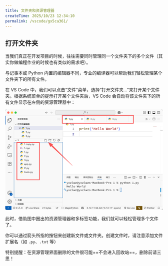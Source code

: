 ```yaml
---
title: 文件夹和资源管理器
createTime: 2025/10/23 12:34:10
permalink: /vscode/gx5ca361/
---
```


## 打开文件夹

当我们真正在开发项目的时候，往往需要同时管理同一个文件夹下的多个文件（其实你做编程作业的时候也有类似的需求吧）。

与记事本或 Python 内置的编辑器不同，专业的编译器可以帮助我们轻松管理某个文件夹下的所有文件。

在 VS Code 中，我们可以点击“文件”菜单，选择“打开文件夹...”来打开某个文件夹。根据系统菜单的提示打开某个文件夹后，VS Code 会自动将该文件夹下的所有文件显示在左侧的资源管理器中：

![](../images/1761194474524.png)

此时，借助图中圈出的资源管理器和多标签功能，我们就可以轻松管理多个文件了。

你可以通过箭头所指的按钮来创建新文件或文件夹。创建文件时，请注意添加文件扩展名（如 `.py`、`.txt` 等）

特别提醒：在资源管理界面删除的文件很可能==不会进入回收站==，删除前请三思！

